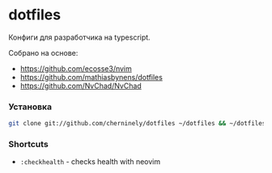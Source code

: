 dotfiles
========

Конфиги для разработчика на typescript.

Собрано на основе:
* https://github.com/ecosse3/nvim
* https://github.com/mathiasbynens/dotfiles
* https://github.com/NvChad/NvChad

### Установка

```bash
git clone git://github.com/cherninely/dotfiles ~/dotfiles && ~/dotfiles/bootstrap.sh
``````

### Shortcuts
* `:checkhealth` - checks health with neovim

